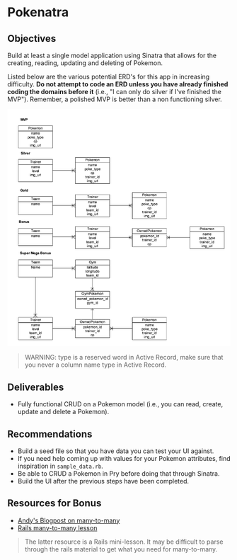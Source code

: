 # Pokenatra

## Objectives

Build at least a single model application using Sinatra that allows for the creating, reading, updating and deleting of Pokemon.

Listed below are the various potential ERD's for this app in increasing difficulty. **Do not attempt to code an ERD unless you have already finished coding the domains before it** (i.e., "I can only do silver if I've finished the MVP"). Remember, a polished MVP is better than a non functioning silver.

![pokenatra_erd](pokenatra_erd.png)

> WARNING: type is a reserved word in Active Record, make sure that you never a column name type in Active Record.

## Deliverables

- Fully functional CRUD on a Pokemon model (i.e., you can read, create, update and delete a Pokemon).

## Recommendations

- Build a seed file so that you have data you can test your UI against.
- If you need help coming up with values for your Pokemon attributes, find inspiration in `sample_data.rb`.
- Be able to CRUD a Pokemon in Pry before doing that through Sinatra.
- Build the UI after the previous steps have been completed.

## Resources for Bonus

- [Andy's Blogpost on many-to-many](http://andrewsunglaekim.github.io/many-actives-to-many-records/)
- [Rails many-to-many lesson](https://github.com/ga-wdi-lessons/rails-many-to-many)

> The latter resource is a Rails mini-lesson. It may be difficult to parse through the rails material to get what you need for many-to-many.
